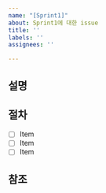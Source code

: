 ```yaml
---
name: "[Sprint1]"
about: Sprint1에 대한 issue
title: ''
labels: ''
assignees: ''

---
```


## 설명

## 절차
- [ ] Item
- [ ] Item
- [ ] Item

## 참조
